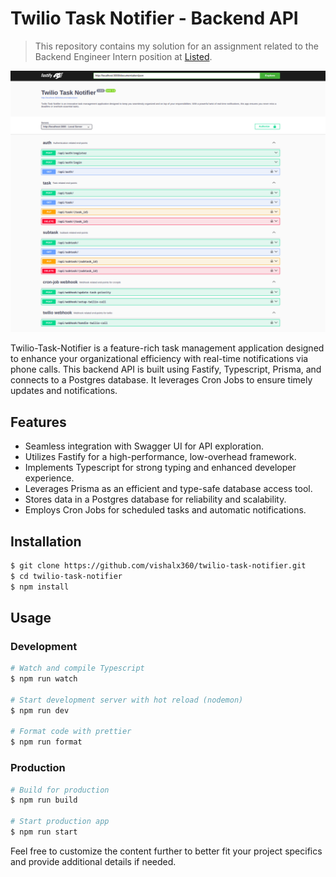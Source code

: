 # Twilio Task Notifier - Backend API

> This repository contains my solution for an assignment related to the Backend Engineer Intern position at [Listed](https://listed.fans).

![Swagger Ui/OpenAPI Spec](./images/SwaggerUI.png "Swagger UI Screenshot")

Twilio-Task-Notifier is a feature-rich task management application designed to enhance your organizational efficiency with real-time notifications via phone calls. This backend API is built using Fastify, Typescript, Prisma, and connects to a Postgres database. It leverages Cron Jobs to ensure timely updates and notifications.

## Features

- Seamless integration with Swagger UI for API exploration.
- Utilizes Fastify for a high-performance, low-overhead framework.
- Implements Typescript for strong typing and enhanced developer experience.
- Leverages Prisma as an efficient and type-safe database access tool.
- Stores data in a Postgres database for reliability and scalability.
- Employs Cron Jobs for scheduled tasks and automatic notifications.

## Installation

```bash
$ git clone https://github.com/vishalx360/twilio-task-notifier.git
$ cd twilio-task-notifier
$ npm install
```

## Usage

### Development

```bash
# Watch and compile Typescript
$ npm run watch

# Start development server with hot reload (nodemon)
$ npm run dev

# Format code with prettier
$ npm run format
```

### Production

```bash
# Build for production
$ npm run build

# Start production app
$ npm run start
```

Feel free to customize the content further to better fit your project specifics and provide additional details if needed.
